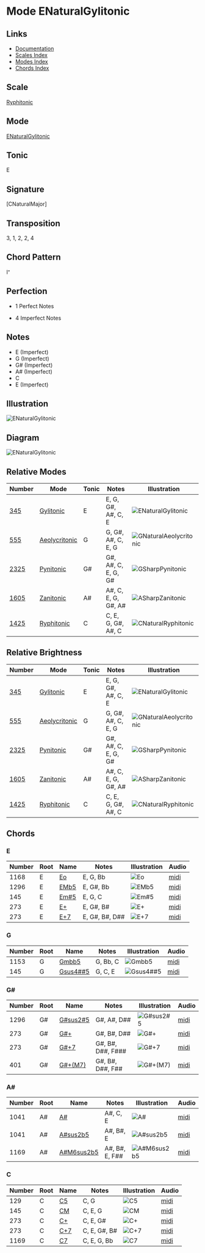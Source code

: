 # Mode ENaturalGylitonic

## Links

- [Documentation](README.md)
- [Scales Index](Scales.md)
- [Modes Index](Modes.md)
- [Chords Index](Chords.md)

## Scale

[Ryphitonic](ScaleRyphitonic.md)

## Mode

[ENaturalGylitonic](ModeENaturalGylitonic.md)

## Tonic

E

## Signature

[CNaturalMajor]

## Transposition

3, 1, 2, 2, 4

## Chord Pattern

I⁺

## Perfection

 - 1 Perfect Notes

 - 4 Imperfect Notes

## Notes

- E (Imperfect)
- G (Imperfect)
- G# (Imperfect)
- A# (Imperfect)
- C
- E (Imperfect)

## Illustration

![ENaturalGylitonic](ModeENaturalGylitonic.png)

## Diagram

![ENaturalGylitonic](CircleModeENaturalGylitonic.png)

## Relative Modes

| Number | Mode | Tonic | Notes | Illustration |
|--------|------|-------|-------|--------------|
| [345](https://ianring.com/musictheory/scales/345) | [Gylitonic](ModeGylitonic.md) | E | E, G, G#, A#, C, E | ![ENaturalGylitonic](ModeENaturalGylitonic.png) |
| [555](https://ianring.com/musictheory/scales/555) | [Aeolycritonic](ModeAeolycritonic.md) | G | G, G#, A#, C, E, G | ![GNaturalAeolycritonic](ModeGNaturalAeolycritonic.png) |
| [2325](https://ianring.com/musictheory/scales/2325) | [Pynitonic](ModePynitonic.md) | G# | G#, A#, C, E, G, G# | ![GSharpPynitonic](ModeGSharpPynitonic.png) |
| [1605](https://ianring.com/musictheory/scales/1605) | [Zanitonic](ModeZanitonic.md) | A# | A#, C, E, G, G#, A# | ![ASharpZanitonic](ModeASharpZanitonic.png) |
| [1425](https://ianring.com/musictheory/scales/1425) | [Ryphitonic](ModeRyphitonic.md) | C | C, E, G, G#, A#, C | ![CNaturalRyphitonic](ModeCNaturalRyphitonic.png) |
## Relative Brightness

| Number | Mode | Tonic | Notes | Illustration |
|--------|------|-------|-------|--------------|
| [345](https://ianring.com/musictheory/scales/345) | [Gylitonic](ModeGylitonic.md) | E | E, G, G#, A#, C, E | ![ENaturalGylitonic](CircleModeENaturalGylitonic.png) |
| [555](https://ianring.com/musictheory/scales/555) | [Aeolycritonic](ModeAeolycritonic.md) | G | G, G#, A#, C, E, G | ![GNaturalAeolycritonic](CircleModeGNaturalAeolycritonic.png) |
| [2325](https://ianring.com/musictheory/scales/2325) | [Pynitonic](ModePynitonic.md) | G# | G#, A#, C, E, G, G# | ![GSharpPynitonic](CircleModeGSharpPynitonic.png) |
| [1605](https://ianring.com/musictheory/scales/1605) | [Zanitonic](ModeZanitonic.md) | A# | A#, C, E, G, G#, A# | ![ASharpZanitonic](CircleModeASharpZanitonic.png) |
| [1425](https://ianring.com/musictheory/scales/1425) | [Ryphitonic](ModeRyphitonic.md) | C | C, E, G, G#, A#, C | ![CNaturalRyphitonic](CircleModeCNaturalRyphitonic.png) |

## Chords

### E

| Number | Root | Name | Notes | Illustration | Audio |
|--------|------|------|-------|--------------|-------|
| 1168 | E | [Eo](ChordENaturalDiminished.md) | E, G, Bb | ![Eo](ChordENaturalDiminishedRootPosition.png) | [midi](ChordENaturalDiminishedRootPosition.mid) |
| 1296 | E | [EMb5](ChordENaturalMajorFlatFifth.md) | E, G#, Bb | ![EMb5](ChordENaturalMajorFlatFifthRootPosition.png) | [midi](ChordENaturalMajorFlatFifthRootPosition.mid) |
| 145 | E | [Em#5](ChordENaturalMinorSharpFifth.md) | E, G, C | ![Em#5](ChordENaturalMinorSharpFifthRootPosition.png) | [midi](ChordENaturalMinorSharpFifthRootPosition.mid) |
| 273 | E | [E+](ChordENaturalAugmented.md) | E, G#, B# | ![E+](ChordENaturalAugmentedRootPosition.png) | [midi](ChordENaturalAugmentedRootPosition.mid) |
| 273 | E | [E+7](ChordENaturalAugmentedAugmentedSeventh.md) | E, G#, B#, D## | ![E+7](ChordENaturalAugmentedAugmentedSeventhRootPosition.png) | [midi](ChordENaturalAugmentedAugmentedSeventhRootPosition.mid) |

### G

| Number | Root | Name | Notes | Illustration | Audio |
|--------|------|------|-------|--------------|-------|
| 1153 | G | [Gmbb5](ChordGNaturalMinorDoubleFlatFifth.md) | G, Bb, C | ![Gmbb5](ChordGNaturalMinorDoubleFlatFifthRootPosition.png) | [midi](ChordGNaturalMinorDoubleFlatFifthRootPosition.mid) |
| 145 | G | [Gsus4##5](ChordGNaturalSuspendedFourthDoubleSharpFifth.md) | G, C, E | ![Gsus4##5](ChordGNaturalSuspendedFourthDoubleSharpFifthRootPosition.png) | [midi](ChordGNaturalSuspendedFourthDoubleSharpFifthRootPosition.mid) |

### G#

| Number | Root | Name | Notes | Illustration | Audio |
|--------|------|------|-------|--------------|-------|
| 1296 | G# | [G#sus2#5](ChordGSharpSuspendedSecondSharpFifth.md) | G#, A#, D## | ![G#sus2#5](ChordGSharpSuspendedSecondSharpFifthRootPosition.png) | [midi](ChordGSharpSuspendedSecondSharpFifthRootPosition.mid) |
| 273 | G# | [G#+](ChordGSharpAugmented.md) | G#, B#, D## | ![G#+](ChordGSharpAugmentedRootPosition.png) | [midi](ChordGSharpAugmentedRootPosition.mid) |
| 273 | G# | [G#+7](ChordGSharpAugmentedAugmentedSeventh.md) | G#, B#, D##, F### | ![G#+7](ChordGSharpAugmentedAugmentedSeventhRootPosition.png) | [midi](ChordGSharpAugmentedAugmentedSeventhRootPosition.mid) |
| 401 | G# | [G#+(M7)](ChordGSharpAugmentedMajorSeventh.md) | G#, B#, D##, F## | ![G#+(M7)](ChordGSharpAugmentedMajorSeventhRootPosition.png) | [midi](ChordGSharpAugmentedMajorSeventhRootPosition.mid) |

### A#

| Number | Root | Name | Notes | Illustration | Audio |
|--------|------|------|-------|--------------|-------|
| 1041 | A# | [A#](ChordASharpDiminishedFlatThird.md) | A#, C, E | ![A#](ChordASharpDiminishedFlatThirdRootPosition.png) | [midi](ChordASharpDiminishedFlatThirdRootPosition.mid) |
| 1041 | A# | [A#sus2b5](ChordASharpSuspendedSecondFlatFifth.md) | A#, B#, E | ![A#sus2b5](ChordASharpSuspendedSecondFlatFifthRootPosition.png) | [midi](ChordASharpSuspendedSecondFlatFifthRootPosition.mid) |
| 1169 | A# | [A#M6sus2b5](ChordASharpMajorSixthSuspendedSecondFlatFifth.md) | A#, B#, E, F## | ![A#M6sus2b5](ChordASharpMajorSixthSuspendedSecondFlatFifthRootPosition.png) | [midi](ChordASharpMajorSixthSuspendedSecondFlatFifthRootPosition.mid) |

### C

| Number | Root | Name | Notes | Illustration | Audio |
|--------|------|------|-------|--------------|-------|
| 129 | C | [C5](ChordCNaturalPowerChord.md) | C, G | ![C5](ChordCNaturalPowerChordRootPosition.png) | [midi](ChordCNaturalPowerChordRootPosition.mid) |
| 145 | C | [CM](ChordCNaturalMajor.md) | C, E, G | ![CM](ChordCNaturalMajorRootPosition.png) | [midi](ChordCNaturalMajorRootPosition.mid) |
| 273 | C | [C+](ChordCNaturalAugmented.md) | C, E, G# | ![C+](ChordCNaturalAugmentedRootPosition.png) | [midi](ChordCNaturalAugmentedRootPosition.mid) |
| 273 | C | [C+7](ChordCNaturalAugmentedAugmentedSeventh.md) | C, E, G#, B# | ![C+7](ChordCNaturalAugmentedAugmentedSeventhRootPosition.png) | [midi](ChordCNaturalAugmentedAugmentedSeventhRootPosition.mid) |
| 1169 | C | [C7](ChordCNaturalDominantSeventh.md) | C, E, G, Bb | ![C7](ChordCNaturalDominantSeventhRootPosition.png) | [midi](ChordCNaturalDominantSeventhRootPosition.mid) |

